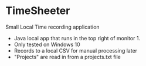 # TimeSheeter
Small Local Time recording application

* Java local app that runs in the top right of monitor 1. 
* Only tested on Windows 10
* Records to a local CSV for manual processing later
* "Projects" are read in from a projects.txt file
